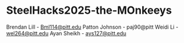 # SteelHacks2025-the-MOnkeeys
Brendan Lill - Bml114@pitt.edu
Patton Johnson - paj90@pitt
Weidi Li - wel264@pitt.edu
Ayan Sheikh - ays127@pitt.edu